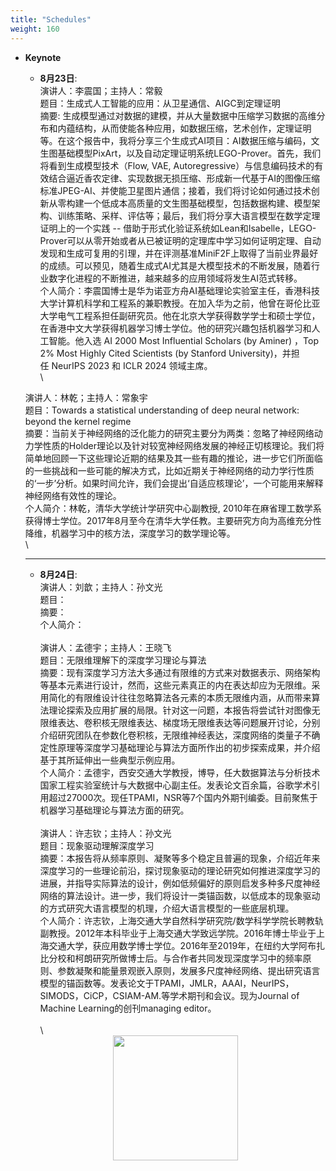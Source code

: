 ```yaml
---
title: "Schedules"
weight: 160
---
```


- **Keynote** 
    - **8月23日**:\
     演讲人：李震国；主持人：常毅\
     题目：生成式人工智能的应用：从卫星通信、AIGC到定理证明\
     摘要: 生成模型通过对数据的建模，并从大量数据中压缩学习数据的高维分布和内蕴结构，从而使能各种应用，如数据压缩，艺术创作，定理证明等。在这个报告中，我将分享三个生成式AI项目：AI数据压缩与编码，文生图基础模型PixArt，以及自动定理证明系统LEGO-Prover。首先，我们将看到生成模型技术（Flow, VAE, Autoregressive）与信息编码技术的有效结合逼近香农定律、实现数据无损压缩、形成新一代基于AI的图像压缩标准JPEG-AI、并使能卫星图片通信；接着，我们将讨论如何通过技术创新从零构建一个低成本高质量的文生图基础模型，包括数据构建、模型架构、训练策略、采样、评估等；最后，我们将分享大语言模型在数学定理证明上的一个实践 -- 借助于形式化验证系统如Lean和Isabelle，LEGO-Prover可以从零开始或者从已被证明的定理库中学习如何证明定理、自动发现和生成可复用的引理，并在评测基准MiniF2F上取得了当前业界最好的成绩。可以预见，随着生成式AI尤其是大模型技术的不断发展，随着行业数字化进程的不断推进，越来越多的应用领域将发生AI范式转移。\
     个人简介：李震国博士是华为诺亚方舟AI基础理论实验室主任，香港科技大学计算机科学和工程系的兼职教授。在加入华为之前，他曾在哥伦比亚大学电气工程系担任副研究员。他在北京大学获得数学学士和硕士学位，在香港中文大学获得机器学习博士学位。他的研究兴趣包括机器学习和人工智能。他入选 AI 2000 Most Influential Scholars (by Aminer) ，Top 2% Most Highly Cited Scientists (by Stanford University)，并担任 NeurIPS 2023 和 ICLR 2024 领域主席。\
     \

     演讲人：林乾；主持人：常象宇\
     题目：Towards a statistical understanding of deep neural network: beyond the kernel regime\
     摘要：当前关于神经网络的泛化能力的研究主要分为两类：忽略了神经网络动力学性质的Holder理论以及针对较宽神经网络发展的神经正切核理论。我们将简单地回顾一下这些理论近期的结果及其一些有趣的推论，进一步它们所面临的一些挑战和一些可能的解决方式，比如近期关于神经网络的动力学行性质的‘一步’分析。如果时间允许，我们会提出‘自适应核理论’，一个可能用来解释神经网络有效性的理论。\
     个人简介：林乾，清华大学统计学研究中心副教授, 2010年在麻省理工数学系获得博士学位。2017年8月至今在清华大学任教。主要研究方向为高维充分性降维，机器学习中的核方法，深度学习的数学理论等。\
     \
  ________________________________________

    - **8月24日**:\
    演讲人：刘歆；主持人：孙文光\
    题目：\
    摘要：\
    个人简介：\
    \
    演讲人：孟德宇；主持人：王晓飞\
    题目：无限维理解下的深度学习理论与算法\
    摘要：现有深度学习方法大多通过有限维的方式来对数据表示、网络架构等基本元素进行设计，然而，这些元素真正的内在表达却应为无限维。采用简化的有限维设计往往忽略算法各元素的本质无限维内涵，从而带来算法理论探索及应用扩展的局限。针对这一问题，本报告将尝试针对图像无限维表达、卷积核无限维表达、梯度场无限维表达等问题展开讨论，分别介绍研究团队在参数化卷积核，无限维神经表达，深度网络的类量子不确定性原理等深度学习基础理论与算法方面所作出的初步探索成果，并介绍基于其所延伸出一些典型示例应用。\
    个人简介：孟德宇，西安交通大学教授，博导，任大数据算法与分析技术国家工程实验室统计与大数据中心副主任。发表论文百余篇，谷歌学术引用超过27000次。现任TPAMI，NSR等7个国内外期刊编委。目前聚焦于机器学习基础理论与算法方面的研究。\
    \
    演讲人：许志钦；主持人：孙文光\
    题目：现象驱动理解深度学习\
    摘要：本报告将从频率原则、凝聚等多个稳定且普遍的现象，介绍近年来深度学习的一些理论前沿，探讨现象驱动的理论研究如何推进深度学习的进展，并指导实际算法的设计，例如低频偏好的原则启发多种多尺度神经网络的算法设计。进一步，我们将设计一类锚函数，以低成本的现象驱动的方式研究大语言模型的机理，介绍大语言模型的一些底层机理。\
    个人简介：许志钦，上海交通大学自然科学研究院/数学科学学院长聘教轨副教授。2012年本科毕业于上海交通大学致远学院。2016年博士毕业于上海交通大学，获应用数学博士学位。2016年至2019年，在纽约大学阿布扎比分校和柯朗研究所做博士后。与合作者共同发现深度学习中的频率原则、参数凝聚和能量景观嵌入原则，发展多尺度神经网络、提出研究语言模型的锚函数等。发表论文于TPAMI，JMLR，AAAI，NeurIPS，SIMODS，CiCP，CSIAM-AM.等学术期刊和会议。现为Journal of Machine Learning的创刊managing editor。\
    \
    \
    <center><img src="/images/mdy.jpg" alt="   " height="200"></center>
